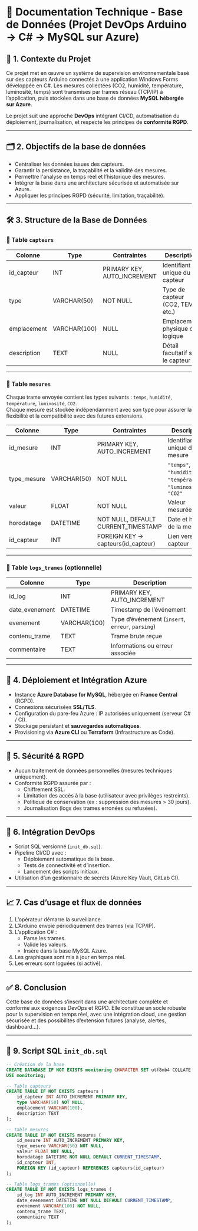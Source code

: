 # 📘 Documentation Technique - Base de Données (Projet DevOps Arduino → C# → MySQL sur Azure)

## 🧩 1. Contexte du Projet

Ce projet met en œuvre un système de supervision environnementale basé sur des capteurs Arduino connectés à une application Windows Forms développée en C#. Les mesures collectées (CO2, humidité, température, luminosité, temps) sont transmises par trames réseau (TCP/IP) à l’application, puis stockées dans une base de données **MySQL hébergée sur Azure**.

Le projet suit une approche **DevOps** intégrant CI/CD, automatisation du déploiement, journalisation, et respecte les principes de **conformité RGPD**.

---

## 🗂️ 2. Objectifs de la base de données

- Centraliser les données issues des capteurs.
- Garantir la persistance, la traçabilité et la validité des mesures.
- Permettre l'analyse en temps réel et l’historique des mesures.
- Intégrer la base dans une architecture sécurisée et automatisée sur Azure.
- Appliquer les principes RGPD (sécurité, limitation, traçabilité).

---

## 🛠️ 3. Structure de la Base de Données

### 🔹 Table `capteurs`

| Colonne       | Type         | Contraintes                    | Description                          |
|---------------|--------------|--------------------------------|--------------------------------------|
| id_capteur    | INT          | PRIMARY KEY, AUTO_INCREMENT    | Identifiant unique du capteur       |
| type          | VARCHAR(50)  | NOT NULL                       | Type de capteur (CO2, TEMP, etc.)   |
| emplacement   | VARCHAR(100) | NULL                           | Emplacement physique ou logique     |
| description   | TEXT         | NULL                           | Détail facultatif sur le capteur    |

---

### 🔹 Table `mesures`

Chaque trame envoyée contient les types suivants : `temps`, `humidité`, `température`, `luminosité`, `CO2`.  
Chaque mesure est stockée indépendamment avec son type pour assurer la flexibilité et la compatibilité avec des futures extensions.

| Colonne       | Type         | Contraintes                    | Description                                   |
|---------------|--------------|--------------------------------|-----------------------------------------------|
| id_mesure     | INT          | PRIMARY KEY, AUTO_INCREMENT    | Identifiant unique de la mesure              |
| type_mesure   | VARCHAR(50)  | NOT NULL                       | `"temps"`, `"humidité"`, `"température"`, `"luminosité"`, `"CO2"` |
| valeur        | FLOAT        | NOT NULL                       | Valeur mesurée                               |
| horodatage    | DATETIME     | NOT NULL, DEFAULT CURRENT_TIMESTAMP | Date et heure de la mesure             |
| id_capteur    | INT          | FOREIGN KEY → capteurs(id_capteur) | Lien vers le capteur                        |

---

### 🔹 Table `logs_trames` (optionnelle)

| Colonne         | Type          | Description                                        |
|-----------------|---------------|----------------------------------------------------|
| id_log          | INT           | PRIMARY KEY, AUTO_INCREMENT                       |
| date_evenement  | DATETIME      | Timestamp de l’événement                          |
| evenement       | VARCHAR(100)  | Type d’événement (`insert`, `erreur`, `parsing`) |
| contenu_trame   | TEXT          | Trame brute reçue                                 |
| commentaire     | TEXT          | Informations ou erreur associée                   |

---

## 🧱 4. Déploiement et Intégration Azure

- Instance **Azure Database for MySQL**, hébergée en **France Central** (RGPD).
- Connexions sécurisées **SSL/TLS**.
- Configuration du pare-feu Azure : IP autorisées uniquement (serveur C# / CI).
- Stockage persistant et **sauvegardes automatiques**.
- Provisioning via **Azure CLI** ou **Terraform** (Infrastructure as Code).

---

## 🔐 5. Sécurité & RGPD

- Aucun traitement de données personnelles (mesures techniques uniquement).
- Conformité RGPD assurée par :
  - Chiffrement SSL.
  - Limitation des accès à la base (utilisateur avec privilèges restreints).
  - Politique de conservation (ex : suppression des mesures > 30 jours).
  - Journalisation (logs des trames erronées ou refusées).

---

## 🔄 6. Intégration DevOps

- Script SQL versionné (`init_db.sql`).
- Pipeline CI/CD avec :
  - Déploiement automatique de la base.
  - Tests de connectivité et d’insertion.
  - Lancement des scripts initiaux.
- Utilisation d’un gestionnaire de secrets (Azure Key Vault, GitLab CI).

---

## 📈 7. Cas d’usage et flux de données

1. L’opérateur démarre la surveillance.
2. L’Arduino envoie périodiquement des trames (via TCP/IP).
3. L’application C# :
   - Parse les trames.
   - Valide les valeurs.
   - Insère dans la base MySQL Azure.
4. Les graphiques sont mis à jour en temps réel.
5. Les erreurs sont loguées (si activé).

---

## ✅ 8. Conclusion

Cette base de données s’inscrit dans une architecture complète et conforme aux exigences DevOps et RGPD. Elle constitue un socle robuste pour la supervision en temps réel, avec une intégration cloud, une gestion sécurisée et des possibilités d’extension futures (analyse, alertes, dashboard...).

---

## 🧾 9. Script SQL `init_db.sql`

```sql
-- Création de la base
CREATE DATABASE IF NOT EXISTS monitoring CHARACTER SET utf8mb4 COLLATE utf8mb4_general_ci;
USE monitoring;

-- Table capteurs
CREATE TABLE IF NOT EXISTS capteurs (
    id_capteur INT AUTO_INCREMENT PRIMARY KEY,
    type VARCHAR(50) NOT NULL,
    emplacement VARCHAR(100),
    description TEXT
);

-- Table mesures
CREATE TABLE IF NOT EXISTS mesures (
    id_mesure INT AUTO_INCREMENT PRIMARY KEY,
    type_mesure VARCHAR(50) NOT NULL,
    valeur FLOAT NOT NULL,
    horodatage DATETIME NOT NULL DEFAULT CURRENT_TIMESTAMP,
    id_capteur INT,
    FOREIGN KEY (id_capteur) REFERENCES capteurs(id_capteur)
);

-- Table logs_trames (optionnelle)
CREATE TABLE IF NOT EXISTS logs_trames (
    id_log INT AUTO_INCREMENT PRIMARY KEY,
    date_evenement DATETIME NOT NULL DEFAULT CURRENT_TIMESTAMP,
    evenement VARCHAR(100) NOT NULL,
    contenu_trame TEXT,
    commentaire TEXT
);
```
